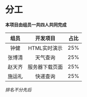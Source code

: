 # 分工

**本项目由组员一共四人共同完成**

|组员|开发项目|占比|
|:---:|:---:|:---:|
|钟健|HTML实时演示|25%|
|张博清|天气查询|25%|
|赵天齐|服务器下载页面|25%|
|施运礼|快递查询|25%|

*排名不分先后*
